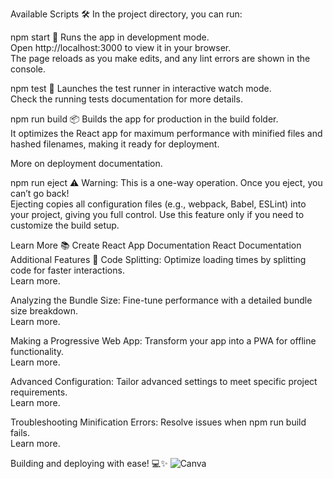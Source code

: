 Available Scripts 🛠️
In the project directory, you can run:

npm start 🎨
Runs the app in development mode.<br /> Open http://localhost:3000 to view it in your browser.<br /> The page reloads as you make edits, and any lint errors are shown in the console.

npm test 🧪
Launches the test runner in interactive watch mode.<br /> Check the running tests documentation for more details.

npm run build 📦
Builds the app for production in the build folder.<br /> It optimizes the React app for maximum performance with minified files and hashed filenames, making it ready for deployment.

More on deployment documentation.

npm run eject ⚠️
Warning: This is a one-way operation. Once you eject, you can’t go back!<br /> Ejecting copies all configuration files (e.g., webpack, Babel, ESLint) into your project, giving you full control. Use this feature only if you need to customize the build setup.

Learn More 📚
Create React App Documentation
React Documentation
Additional Features 🌟
Code Splitting: Optimize loading times by splitting code for faster interactions.<br /> Learn more.

Analyzing the Bundle Size: Fine-tune performance with a detailed bundle size breakdown.<br /> Learn more.

Making a Progressive Web App: Transform your app into a PWA for offline functionality.<br /> Learn more.

Advanced Configuration: Tailor advanced settings to meet specific project requirements.<br /> Learn more.

Troubleshooting Minification Errors: Resolve issues when npm run build fails.<br /> Learn more.

Building and deploying with ease! 💻✨
![Canva](https://github.com/user-attachments/assets/ca1f4788-9a72-47e0-9729-ce213586cda0)

